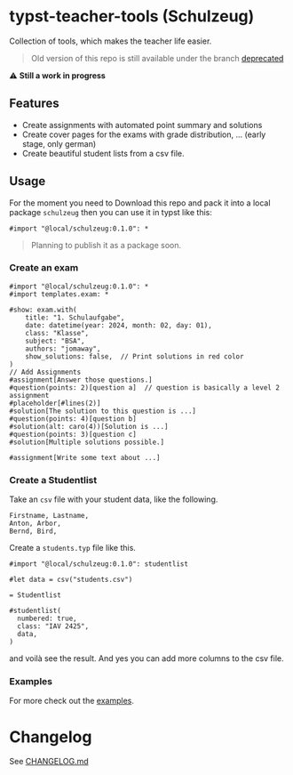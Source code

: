 # typst-teacher-tools (Schulzeug)

Collection of tools, which makes the teacher life easier.

> Old version of this repo is still available under the branch [deprecated](https://github.com/jomaway/typst-teacher-templates/tree/deprecated)

⚠️ **Still a work in progress**

## Features 

- Create assignments with automated point summary and solutions
- Create cover pages for the exams with grade distribution, ... (early stage, only german)
- Create beautiful student lists from a csv file.


## Usage

For the moment you need to Download this repo and pack it into a local package `schulzeug` then you can use it in typst like this:

```typst
#import "@local/schulzeug:0.1.0": *
```

> Planning to publish it as a package soon.

### Create an exam

```typst
#import "@local/schulzeug:0.1.0": *
#import templates.exam: *

#show: exam.with(
    title: "1. Schulaufgabe",
    date: datetime(year: 2024, month: 02, day: 01), 
    class: "Klasse",
    subject: "BSA",
    authors: "jomaway",
    show_solutions: false,  // Print solutions in red color
)
// Add Assignments
#assignment[Answer those questions.]
#question(points: 2)[question a]  // question is basically a level 2 assignment
#placeholder[#lines(2)]
#solution[The solution to this question is ...]
#question(points: 4)[question b]
#solution(alt: caro(4))[Solution is ...]
#question(points: 3)[question c]
#solution[Multiple solutions possible.]

#assignment[Write some text about ...]
```

### Create a Studentlist

Take an `csv` file with your student data, like the following.
```csv
Firstname, Lastname,
Anton, Arbor,
Bernd, Bird,
```

Create a `students.typ` file like this.
```
#import "@local/schulzeug:0.1.0": studentlist

#let data = csv("students.csv")

= Studentlist

#studentlist(
  numbered: true, 
  class: "IAV 2425",
  data,
)
```
and voilà see the result. And yes you can add more columns to the csv file.

### Examples 

For more check out the [examples](./examples/).

# Changelog

See [CHANGELOG.md](CHANGELOG.md)
